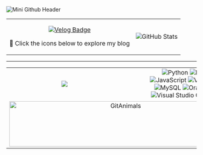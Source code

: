 <!-- Header Image -->
<img src="https://capsule-render.vercel.app/api?type=waving&color=FF4500&height=200&section=header&text=Mini%20Github&fontSize=90" alt="Mini Github Header" />


<table>
  <tr>
    <td>
      <!-- Contact and Blog Badges -->
      <p align="center">
        <a href="https://velog.io/@mi_nini/posts" target="_blank">
          <img src="https://img.shields.io/badge/Velog-FF6F61?style=for-the-badge&logo=velog&logoColor=white" alt="Velog Badge"/>
        </a>
      </p>
      <p> 🚀 Click the icons below to explore my blog </p>
    </td>
    <td>
      <!-- GitHub Stats -->
      <img src="https://github-readme-stats.vercel.app/api?username=Bckmini&show_icons=true&theme=radical" alt="GitHub Stats"/>
    </td>
  </tr>
</table>



  

---
<table>
  <tr>
    <!-- Most Used Languages -->
    <td align="center" width="50%">
      <img src="https://github-readme-stats.vercel.app/api/top-langs/?username=Bckmini&layout=compact&theme=radical&langs_count=6" />
    </td>
    <!-- Technologies Badges Section -->
    <td align="center" width="50%">
      <img src="https://img.shields.io/badge/Python-3776AB?style=flat-square&logo=python&logoColor=FFD343" alt="Python"/>
      <img src="https://img.shields.io/badge/R-276DC3?style=flat-square&logo=r&logoColor=white" alt="R"/> <br>
      <img src="https://img.shields.io/badge/JavaScript-F7DF1E?style=flat-square&logo=javascript&logoColor=black" alt="JavaScript"/>
      <img src="https://img.shields.io/badge/Vue.js-4FC08D?style=flat-square&logo=vue.js&logoColor=white" alt="Vue.js"/><br>
      <img src="https://img.shields.io/badge/MySQL-4479A1?style=flat-square&logo=mysql&logoColor=white" alt="MySQL"/>
      <img src="https://img.shields.io/badge/Oracle-F80000?style=flat-square&logo=oracle&logoColor=white" alt="Oracle"/> <br>
      <img src="https://img.shields.io/badge/Visual_Studio_Code-007ACC?style=flat-square&logo=visual-studio-code&logoColor=white" alt="Visual Studio Code"/><br>
    </td>
  </tr>
  <tr>
    <!-- GitAnimals Image -->
    <td colspan="2" align="center">
      <a href="https://github.com/devxb/gitanimals">
        <img
          src="https://render.gitanimals.org/lines/BcKmini?pet-id=642616014575483109"
          width="600"
          height="120"
          alt="GitAnimals"
        />
      </a>
    </td>
  </tr>
</table>

